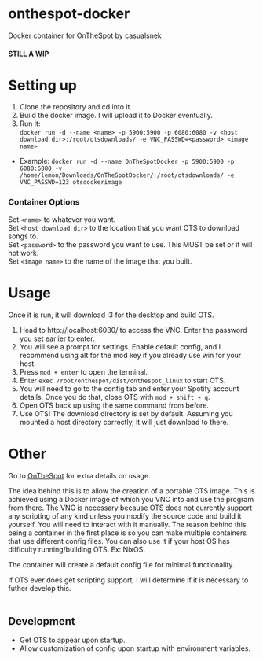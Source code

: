 # onthespot-docker </br>
Docker container for OnTheSpot by casualsnek </br>

#### STILL A WIP </br>

# Setting up </br>
1. Clone the repository and cd into it. </br>
2. Build the docker image. I will upload it to Docker eventually. </br>
3. Run it: </br>
`docker run -d --name <name> -p 5900:5900 -p 6080:6080 -v <host download dir>:/root/otsdownloads/ -e VNC_PASSWD=<password> <image name>` </br>
  - Example: `docker run -d --name OnTheSpotDocker -p 5900:5900 -p 6080:6080 -v /home/lemon/Downloads/OnTheSpotDocker/:/root/otsdownloads/ -e VNC_PASSWD=123 otsdockerimage`

### Container Options </br>
Set `<name>` to whatever you want. </br>
Set `<host download dir>` to the location that you want OTS to download songs to. </br>
Set `<password>` to the password you want to use. This MUST be set or it will not work. </br>
Set `<image name>` to the name of the image that you built. </br>

# Usage </br>
Once it is run, it will download i3 for the desktop and build OTS. </br>
1. Head to http://localhost:6080/ to access the VNC. Enter the password you set earlier to enter.
2. You will see a prompt for settings. Enable default config, and I recommend using alt for the mod key if you already use win for your host. </br>
3. Press `mod + enter` to open the terminal. </br>
4. Enter `exec /root/onthespot/dist/onthespot_linux` to start OTS. </br>
5. You will need to go to the config tab and enter your Spotify account details. Once you do that, close OTS with `mod + shift + q`. </br>
6. Open OTS back up using the same command from before. </br>
7. Use OTS! The download directory is set by default. Assuming you mounted a host directory correctly, it will just download to there. </br>

# Other </br>

Go to [OnTheSpot](https://github.com/casualsnek/onthespot) for extra details on usage. </br>

The idea behind this is to allow the creation of a portable OTS image. This is achieved using a Docker image of which you VNC into and use the program from there. The VNC is necessary because OTS does not currently support any scripting of any kind unless you modify the source code and build it yourself. You will need to interact with it manually. The reason behind this being a container in the first place is so you can make multiple containers that use different config files. You can also use it if your host OS has difficulty running/building OTS. Ex: NixOS. </br>

The container will create a default config file for minimal functionality. </br>

If OTS ever does get scripting support, I will determine if it is necessary to futher develop this. </br>
</br>

## Development
- Get OTS to appear upon startup. </br>
- Allow customization of config upon startup with environment variables. </br>

